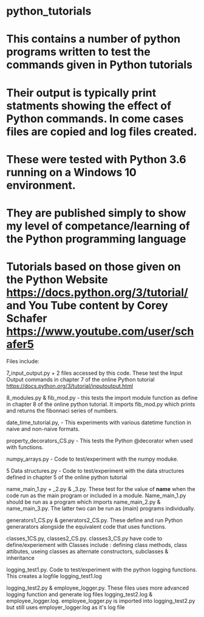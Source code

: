 # python_tutorials

# This contains a number of python programs written to test the commands given in Python tutorials
# Their output is typically print statments showing the effect of Python commands. In come cases files are copied and log files created. 
# These were tested with Python 3.6 running on a Windows 10 environment.
# They are published simply to show my level of competance/learning of the Python programming language
# Tutorials based on those given on the Python Website https://docs.python.org/3/tutorial/ and You Tube content by Corey Schafer https://www.youtube.com/user/schafer5

Files include:

7_input_output.py + 2 files accessed by this code. These test the Input Output commands in chapter 7 of the online Python tutorial https://docs.python.org/3/tutorial/inputoutput.html

8_modules.py & fib_mod.py - this tests the import module function as define in chapter 8 of the online python tutorial.
It imports fib_mod.py which prints and returns the fibonnaci series of numbers.

date_time_tutorial.py, -  This experiments with various datetime function in naive and non-naive formats.

property_decorators_CS.py - This tests the Python @decorator when used with functions.

numpy_arrays.py - Code to test/experiment with the numpy moduke. 

5 Data structures.py - Code to test/experiment with the data structures defined in chapter 5 of the online python tutorial

name_main_1.py + _2.py & _3.py. These test for the value of __name__ when the code run as the main program or included in a module. Name_main_1.py should be run as a program which imports name_main_2.py & name_main_3.py. The latter two can be run as (main) programs individually. 

generators1_CS.py & generators2_CS.py. These define and run Python generarators alongside the equivalent code that uses functions.

classes_1CS.py, classes2_CS.py. classes3_CS.py have code to define/experiement with Classes include : defining class methods, class attibutes, useing classes as alternate constructors, subclasses & inheritance

logging_test1.py. Code to test/experiment with the python logging functions. This creates a logfile logging_test1.log

logging_test2.py & employee_logger.py. These files uses more advanced logging function and generate log files logging_test2.log & employee_logger.log. 
employee_logger.py is imported into logging_test2.py but still uses employer_logger.log as it's log file 
